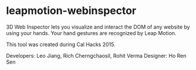# leapmotion-webinspector

3D Web Inspector lets you visualize and interact the DOM of any website by using your hands. Your hand gestures are recognized by Leap Motion.

This tool was created during Cal Hacks 2015.

Developers: Leo Jiang, Rich Cherngchaosil, Rohit Verma
Designer: Ho Ren Sen
